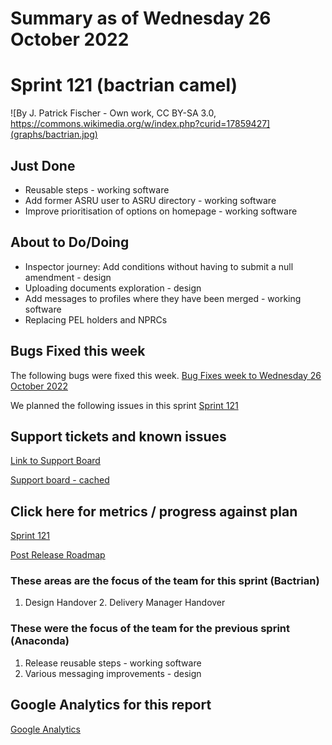 # Summary as of Wednesday 26 October 2022 

# Sprint 121 (bactrian camel)

![By J. Patrick Fischer - Own work, CC BY-SA 3.0, https://commons.wikimedia.org/w/index.php?curid=17859427](graphs/bactrian.jpg)

## Just Done
* Reusable steps - working software
* Add former ASRU user to ASRU directory - working software
* Improve prioritisation of options on homepage - working software

## About to Do/Doing
* Inspector journey: Add conditions without having to submit a null amendment - design
* Uploading documents exploration - design
* Add messages to profiles where they have been merged - working software
* Replacing PEL holders and NPRCs

## Bugs Fixed this week
The following bugs were fixed this week.
[Bug Fixes week to Wednesday 26 October 2022](graphs/bugs26102022.png)

We planned the following issues in this sprint 
[Sprint 121](graphs/sprint26102022.png)

## Support tickets and known issues
[Link to Support Board](https://collaboration.homeoffice.gov.uk/jira/secure/RapidBoard.jspa?rapidView=1717&selectedIssue=ASSB-253)

[Support board - cached](graphs/supportBoard26102022.png)

## Click here for metrics / progress against plan
[Sprint 121](graphs/progress26102022.png)

[Post Release Roadmap](graphs/roadmap26102022.png)


### These areas are the focus of the team for this sprint (Bactrian)
1. Design Handover 2. Delivery Manager Handover

### These were the focus of the team for the previous sprint (Anaconda)
1. Release reusable steps - working software 
2. Various messaging improvements - design

## Google Analytics for this report
[Google Analytics](graphs/GA26102022.png)

